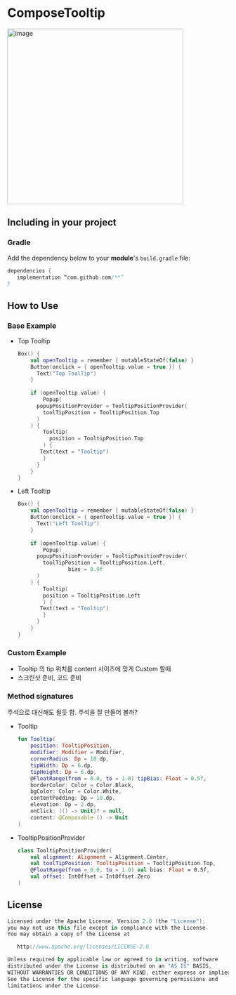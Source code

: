 # ComposeTooltip
<img width="400" alt="image" src="https://github.com/minwonki/ComposeTooltip/assets/16091736/fc7ee0f0-f365-49d1-b1a3-f1d52575a2bc">

## **Including in your project**

### Gradle

Add the dependency below to your **module**'s `build.gradle` file:

```kotlin
dependencies {
   implementation “com.github.com/**”
}
```

</aside>

## **How to Use**

### Base Example

- Top Tooltip
    
    ```kotlin
    Box() {
    	val openTooltip = remember { mutableStateOf(false) }
    	Button(onclick = { openTooltip.value = true }) {
    	  Text("Top ToolTip")
    	}
    	
    	if (openTooltip.value) {
    		Popup(
          popupPositionProvider = TooltipPositionProvider(
            toolTipPosition = TooltipPosition.Top
          )
        ) {
    	    Tooltip(
              position = TooltipPosition.Top
    	    ) {
           Text(text = "Tooltip")
    	    }
    	  }
    	}
    }
    ```
    
- Left Tooltip
    
    ```kotlin
    Box() {
    	val openTooltip = remember { mutableStateOf(false) }
    	Button(onclick = { openTooltip.value = true }) {
    	  Text("Left ToolTip")
    	}
    	
    	if (openTooltip.value) {
    		Popup(
          popupPositionProvider = TooltipPositionProvider(
            toolTipPosition = TooltipPosition.Left,
    				bias = 0.9f
          )
        ) {
    	    Tooltip(
            position = TooltipPosition.Left
    	    ) {
           Text(text = "Tooltip")
    	    }
    	  }
    	}
    }
    ```
    

### Custom Example

- Tooltip 의 tip 위치를 content 사이즈에 맞게 Custom 할때
- 스크린샷 준비, 코드 준비

### Method signatures

주석으로 대신해도 될듯 함. 주석을 잘 만들어 볼까?

- Tooltip
    
    ```kotlin
    fun Tooltip(
        position: TooltipPosition,
        modifier: Modifier = Modifier,
        cornerRadius: Dp = 10.dp,
        tipWidth: Dp = 6.dp,
        tipHeight: Dp = 6.dp,
        @FloatRange(from = 0.0, to = 1.0) tipBias: Float = 0.5f,
        borderColor: Color = Color.Black,
        bgColor: Color = Color.White,
        contentPadding: Dp = 10.dp,
        elevation: Dp = 2.dp,
        onClick: (() -> Unit)? = null,
        content: @Composable () -> Unit
    )
    ```
    
- TooltipPositionProvider
    
    ```kotlin
    class TooltipPositionProvider(
        val alignment: Alignment = Alignment.Center,
        val toolTipPosition: TooltipPosition = TooltipPosition.Top,
        @FloatRange(from = 0.0, to = 1.0) val bias: Float = 0.5f,
        val offset: IntOffset = IntOffset.Zero
    )
    ```
    

## License

```kotlin
Licensed under the Apache License, Version 2.0 (the "License");
you may not use this file except in compliance with the License.
You may obtain a copy of the License at

   http://www.apache.org/licenses/LICENSE-2.0

Unless required by applicable law or agreed to in writing, software
distributed under the License is distributed on an "AS IS" BASIS,
WITHOUT WARRANTIES OR CONDITIONS OF ANY KIND, either express or implied.
See the License for the specific language governing permissions and
limitations under the License.
```
